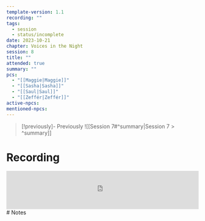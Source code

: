 ```yaml
---
template-version: 1.1
recording: ""
tags:
  - session
  - status/incomplete
date: 2023-10-21
chapter: Voices in the Night
session: 8
title: ""
attended: true
summary: ""
pcs:
  - "[[Maggie|Maggie]]"
  - "[[Sasha|Sasha]]"
  - "[[Saul|Saul]]"
  - "[[Zeffér|Zeffér]]"
active-npcs: 
mentioned-npcs:
---
```


> [!previously]- Previously
> ![[Session 7#^summary|Session 7 > ^summary]]
# Recording
<iframe width="100%" height="100" src="https://www.youtube.com/embed/_xd6sa2bHdg?modestbranding=1&rel=0" title="VtM Shadows of Boston - Session 4 - Torpor" frameborder="0"></iframe>
# Notes

